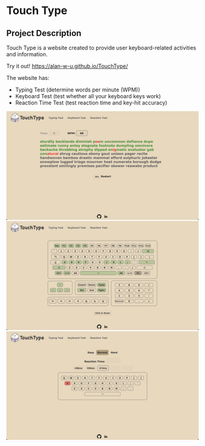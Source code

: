 # Touch Type

## Project Description

Touch Type is a website created to provide user keyboard-related activities and information.

Try it out! https://alan-w-u.github.io/TouchType/ 

The website has:
- Typing Test (determine words per minute (WPM))
- Keyboard Test (test whether all your keyboard keys work)
- Reaction Time Test (test reaction time and key-hit accuracy)

<img src="images/typingtest.png" alt="typingtest" width="650"/>
<img src="images/keyboardtest.png" alt="keyboardtest" width="650"/>
<img src="images/reactiontest.png" alt="reactiontest" width="650"/>